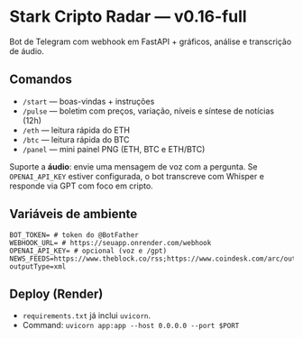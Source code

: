 # Stark Cripto Radar — v0.16-full

Bot de Telegram com webhook em FastAPI + gráficos, análise e transcrição de áudio.

## Comandos

- `/start` — boas-vindas + instruções
- `/pulse` — boletim com preços, variação, níveis e síntese de notícias (12h)
- `/eth` — leitura rápida do ETH
- `/btc` — leitura rápida do BTC
- `/panel` — mini painel PNG (ETH, BTC e ETH/BTC)

Suporte a **áudio**: envie uma mensagem de voz com a pergunta. Se `OPENAI_API_KEY` estiver configurada, o bot transcreve com Whisper e responde via GPT com foco em cripto.

## Variáveis de ambiente

```
BOT_TOKEN= # token do @BotFather
WEBHOOK_URL= # https://seuapp.onrender.com/webhook
OPENAI_API_KEY= # opcional (voz e /gpt)
NEWS_FEEDS=https://www.theblock.co/rss;https://www.coindesk.com/arc/outboundfeeds/rss/?outputType=xml
```

## Deploy (Render)

- `requirements.txt` já inclui `uvicorn`.
- Command: `uvicorn app:app --host 0.0.0.0 --port $PORT`
